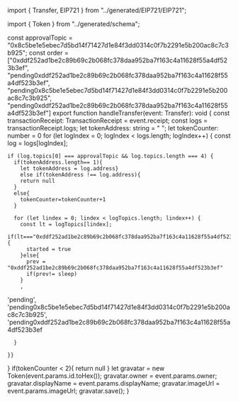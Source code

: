 import { Transfer, EIP721 } from "../generated/EIP721/EIP721";

import { Token } from "../generated/schema";

const approvalTopic =
  "0x8c5be1e5ebec7d5bd14f71427d1e84f3dd0314c0f7b2291e5b200ac8c7c3b925";
const order = ["0xddf252ad1be2c89b69c2b068fc378daa952ba7f163c4a11628f55a4df523b3ef",
"pending0xddf252ad1be2c89b69c2b068fc378daa952ba7f163c4a11628f55a4df523b3ef",
"pending0x8c5be1e5ebec7d5bd14f71427d1e84f3dd0314c0f7b2291e5b200ac8c7c3b925",
"pending0xddf252ad1be2c89b69c2b068fc378daa952ba7f163c4a11628f55a4df523b3ef"]
export function handleTransfer(event: Transfer): void {
  const transactionReceipt: TransactionReceipt = event.receipt;
  const logs = transactionReceipt.logs;
  let tokenAddress: string = " ";
  let tokenCounter: number = 0
  for (let logIndex = 0; logIndex < logs.length; logIndex++) {
    const log = logs[logIndex];


    if (log.topics[0] === approvalTopic && log.topics.length === 4) {
      if(tokenAddress.length== 1){
        let tokenAddress = log.address}
        else if(tokenAddress !== log.address){
        return null
      }
      else{
        tokenCounter=tokenCounter+1
      }

      for (let lindex = 0; lindex < logTopics.length; lindex++) {
        const lt = logTopics[lindex];
        if(lt==="0xddf252ad1be2c89b69c2b068fc378daa952ba7f163c4a11628f55a4df523b3ef"){
          started = true
        }else{
          prev = "0xddf252ad1be2c89b69c2b068fc378daa952ba7f163c4a11628f55a4df523b3ef"
          if(prev!= sleep)
        }
        ,
   'pending',
   'pending0x8c5be1e5ebec7d5bd14f71427d1e84f3dd0314c0f7b2291e5b200ac8c7c3b925',
   'pending0xddf252ad1be2c89b69c2b068fc378daa952ba7f163c4a11628f55a4df523b3ef
        
      }

    }} 
    
  }
  if(tokenCounter < 2){
    return null
  }
  let gravatar = new Token(event.params.id.toHex());
  gravatar.owner = event.params.owner;
  gravatar.displayName = event.params.displayName;
  gravatar.imageUrl = event.params.imageUrl;
  gravatar.save();
}
